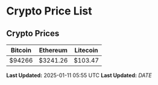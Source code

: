 # Crypto Price List

## Crypto Prices
| Bitcoin | Ethereum | Litecoin |
| ------- | -------- | -------- |
| $94266 | $3241.26 | $103.47 |
**Last Updated:** 2025-01-11 05:55 UTC
**Last Updated:** $DATE$
